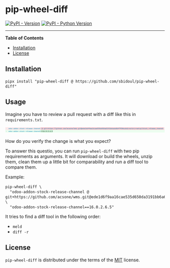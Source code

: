 # pip-wheel-diff

[![PyPI - Version](https://img.shields.io/pypi/v/pip-wheel-diff.svg)](https://pypi.org/project/pip-wheel-diff)
[![PyPI - Python Version](https://img.shields.io/pypi/pyversions/pip-wheel-diff.svg)](https://pypi.org/project/pip-wheel-diff)

-----

**Table of Contents**

- [Installation](#installation)
- [License](#license)

## Installation

```console
pipx install "pip-wheel-diff @ https://github.com/sbidoul/pip-wheel-diff"
```

## Usage

Imagine you have to review a pull request with a diff like this in `requirements.txt`.

![A diff in requirements.txt](docs/diff.png)

How do you verify the change is what you expect?

To answer this questio, you can run `pip-wheel-diff` with two pip requirements as
arguments. It will download or build the wheels, unzip them, clean them up a little bit
for comparability and run a diff tool to compare them.

Example:

```console
pip-wheel-diff \
  "odoo-addon-stock-release-channel @ git+https://github.com/acsone/wms.git@ede1d6f9aa16cae535d650da3191bb6a6d86f793#subdirectory=setup/stock_release_channel" \
  "odoo-addon-stock-release-channel==16.0.2.6.5"
```

It tries to find a diff tool in the following order:
- `meld`
- `diff -r`

## License

`pip-wheel-diff` is distributed under the terms of the [MIT](https://spdx.org/licenses/MIT.html) license.
